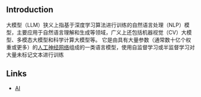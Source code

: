 ## Introduction



大模型（LLM）狭义上指基于深度学习算法进行训练的自然语言处理（NLP）模型，主要应用于自然语言理解和生成等领域，广义上还包括机器视觉（CV）大模型、多模态大模型和科学计算大模型等。
它是由具有大量参数（通常数十亿个权重或更多）的[人工神经网络](/docs/CS/AI/CNN.md)组成的一类语言模型，使用自监督学习或半监督学习对大量未标记文本进行训练












## Links

- [AI](/docs/CS/AI/AI.md)




